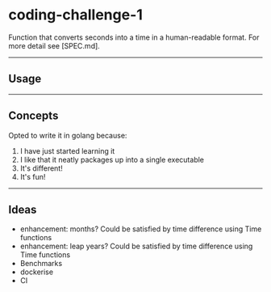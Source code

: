 # coding-challenge-1

Function that converts seconds into a time in a human-readable format. For more detail see [SPEC.md].

---

## Usage 

---

## Concepts 

Opted to write it in golang because:

1. I have just started learning it
2. I like that it neatly packages up into a single executable
3. It's different!
4. It's fun!

---

## Ideas

- enhancement: months? Could be satisfied by time difference using Time functions
- enhancement: leap years? Could be satisfied by time difference using Time functions
- Benchmarks
- dockerise
- CI